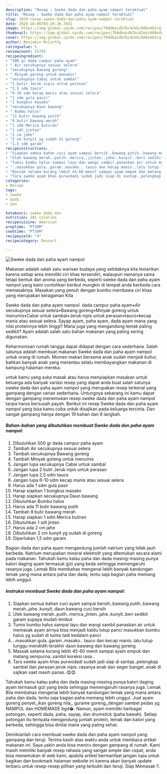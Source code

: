 ```yaml
---
description: "Resep : Sweke dada dan paha ayam nampol teraktual"
title: "Resep : Sweke dada dan paha ayam nampol teraktual"
slug: 1029-resep-sweke-dada-dan-paha-ayam-nampol-teraktual
date: 2020-10-06T03:29:20.703Z
image: https://img-global.cpcdn.com/recipes/70ddbacdb7bc42eb/680x482cq70/sweke-dada-dan-paha-ayam-nampol-foto-resep-utama.jpg
thumbnail: https://img-global.cpcdn.com/recipes/70ddbacdb7bc42eb/680x482cq70/sweke-dada-dan-paha-ayam-nampol-foto-resep-utama.jpg
cover: https://img-global.cpcdn.com/recipes/70ddbacdb7bc42eb/680x482cq70/sweke-dada-dan-paha-ayam-nampol-foto-resep-utama.jpg
author: Benjamin McCarthy
ratingvalue: 5
reviewcount: 25795
recipeingredient:
- "500 gr dada campur paha ayam"
- " Air secukupnya sesuai selera"
- "secukupnya Bawang goreng"
- " Minyak goreng untuk menumis"
- "secukupnya Cabai untuk sambal"
- "2 butir Jeruk nipis untuk perasan"
- "2,5 sdm tauco"
- "6-10 sdm kecap manis atau sesuai selera"
- "1 sdm gula pasir"
- "1 bungkus masako"
- "secukupnya Daun bawang"
- " Bumbu halus"
- "11 butir bawang putih"
- "9 butir bawang merah"
- "1 sdm Merica butiran"
- "1 sdt jintan"
- "2 cm jahe"
- "2 cm kunyit yg sudah di goreng"
- "1,5 sdm garam"
recipeinstructions:
- "Siapkan semua bahan cuci ayam sampai bersih..bawang putih..bawang merah..jahe..kunyit..daun bawang cuci bersih"
- "Ulek bawang merah..putih..merica,,jinten..jahe..kunyit..beri sedikit garam supaya mudah lembut"
- "Tumis bumbu halus sampai layu dan wangi sambil panaskan air untuk memasak ayam airnya bisa menjadi kaldu tutup panci masukkan bumbu halus yg sudah di tumis tadi kedalam panci"
- "..masukkan gula..garam..masako.. tauco dan kecap manis..lalu tutup tunggu mendidih terakhir daun bawang dan bawang goreng"
- "Massak selama kurang lebih 45-60 menit sampai ayam empuk dan matang sempurna..sambil koreksi rasa.."
- "Tara sweke ayam khas purwodadi sudah jadi siap di santap..pelengkap sambel dan perasan jeruk nipis..rasanya enak dan seger banget..enak di sajikan saat masih panas..😋😋"
categories:
- Recipe
tags:
- sweke
- dada
- dan

katakunci: sweke dada dan 
nutrition: 281 calories
recipecuisine: American
preptime: "PT30M"
cooktime: "PT39M"
recipeyield: "4"
recipecategory: Dessert

---
```



![Sweke dada dan paha ayam nampol](https://img-global.cpcdn.com/recipes/70ddbacdb7bc42eb/680x482cq70/sweke-dada-dan-paha-ayam-nampol-foto-resep-utama.jpg)

Makanan adalah salah satu warisan budaya yang setidaknya kita lestarikan karena setiap area memiliki ciri khas tersendiri, walaupun namanya sama tetapi bentuk dan aroma yang berbeda, seperti sweke dada dan paha ayam nampol yang kami contohkan berikut mungkin di tempat anda berbeda cara memasaknya. Masakan yang penuh dengan bumbu membawa ciri khas yang merupakan keragaman Kita

Sweke dada dan paha ayam nampol. dada campur paha ayam•Air secukupnya sesuai selera•Bawang goreng•Minyak goreng untuk menumis•Cabai untuk sambal•Jeruk nipis untuk perasan•tauco•kecap manis atau sesuai selera. Sayap ayam, paha ayam, dada ayam mana yang nilai proteinnya lebih tinggi? Mana juga yang mengandung lemak paling sedikit? Ayam adalah salah satu bahan makanan yang paling sering digunakan.

Keharmonisan rumah tangga dapat didapat dengan cara sederhana. Salah satunya adalah membuat makanan Sweke dada dan paha ayam nampol untuk orang di rumah. Momen makan bersama anak sudah menjadi kultur, bahkan banyak anak yang merantau selalu membayangkan makanan di kampung halaman mereka.

untuk kamu yang suka masak atau harus menyiapkan masakan untuk keluarga ada banyak variasi resep yang dapat anda buat salah satunya sweke dada dan paha ayam nampol yang merupakan resep terkenal yang gampang dengan varian sederhana. Untungnya sekarang ini kamu dapat dengan gampang menemukan resep sweke dada dan paha ayam nampol tanpa harus bersusah payah.
Berikut ini resep Sweke dada dan paha ayam nampol yang bisa kamu coba untuk disajikan pada keluarga tercinta. Dan sangat gampang hanya dengan 19 bahan dan 6 langkah.


<!--inarticleads1-->

##### Bahan-bahan yang dibutuhkan membuat Sweke dada dan paha ayam nampol:

1. Dibutuhkan 500 gr dada campur paha ayam
1. Tambah  Air secukupnya sesuai selera
1. Tambah secukupnya Bawang goreng
1. Tambah  Minyak goreng untuk menumis
1. Jangan lupa secukupnya Cabai untuk sambal
1. Jangan lupa 2 butir Jeruk nipis untuk perasan
1. Jangan lupa 2,5 sdm tauco
1. Jangan lupa 6-10 sdm kecap manis atau sesuai selera
1. Harus ada 1 sdm gula pasir
1. Harap siapkan 1 bungkus masako
1. Harap siapkan secukupnya Daun bawang
1. Dibutuhkan  Bumbu halus
1. Harus ada 11 butir bawang putih
1. Tambah 9 butir bawang merah
1. Harap siapkan 1 sdm Merica butiran
1. Dibutuhkan 1 sdt jintan
1. Harus ada 2 cm jahe
1. Dibutuhkan 2 cm kunyit yg sudah di goreng
1. Diperlukan 1,5 sdm garam


Bagian dada dan paha ayam mengandung jumlah natrium yang tidak jauh berbeda. Natrium merupakan mineral elektrolit yang ditemukan secara alami pada makanan. Tahukah kamu kalau paha dan dada masing-masing punya kalori daging ayam termasuk gizi yang beda sehingga memengaruhi rasanya juga. Lemak Bila membahas mengenai lebih banyak kandungan lemak yang mana antara paha dan dada, tentu saja bagian paha memang lebih unggul. 

<!--inarticleads2-->

##### Instruksi membuat  Sweke dada dan paha ayam nampol:

1. Siapkan semua bahan cuci ayam sampai bersih..bawang putih..bawang merah..jahe..kunyit..daun bawang cuci bersih
1. Ulek bawang merah..putih..merica,,jinten..jahe..kunyit..beri sedikit garam supaya mudah lembut
1. Tumis bumbu halus sampai layu dan wangi sambil panaskan air untuk memasak ayam airnya bisa menjadi kaldu tutup panci masukkan bumbu halus yg sudah di tumis tadi kedalam panci
1. ..masukkan gula..garam..masako.. tauco dan kecap manis..lalu tutup tunggu mendidih terakhir daun bawang dan bawang goreng
1. Massak selama kurang lebih 45-60 menit sampai ayam empuk dan matang sempurna..sambil koreksi rasa..
1. Tara sweke ayam khas purwodadi sudah jadi siap di santap..pelengkap sambel dan perasan jeruk nipis..rasanya enak dan seger banget..enak di sajikan saat masih panas..😋😋


Tahukah kamu kalau paha dan dada masing-masing punya kalori daging ayam termasuk gizi yang beda sehingga memengaruhi rasanya juga. Lemak Bila membahas mengenai lebih banyak kandungan lemak yang mana antara paha dan dada, tentu saja bagian paha memang lebih unggul. Jual ayam goreng penyet,,ikan goreng nila,, gurame goreng,,dengan sambel pedas yg NAMPOL dan HOMEMADE bgd�. Namun, ayam memiliki berbagai potongan, seperti dada, paha, sayap, dan drumstick (paha bawah). Setiap potongan itu ternyata mengandung jumlah protein, lemak dan kalori yang berbeda, sehingga bisa dinilai mana yang paling sehat. 

Demikianlah cara membuat sweke dada dan paha ayam nampol yang gampang dan teruji. Terima kasih atas waktu anda untuk membaca artikel makanan ini. Saya yakin anda bisa meniru dengan gampang di rumah. Kami masih memiliki banyak resep rahasia yang sangat simple dan cepat, anda bisa menemukan di web kami, apabila artikel bermanfaat jangan lupa untuk bagikan dan bookmark halaman website ini karena akan banyak update terbaru untuk resep-resep pilihan yang terbukti dan teruji. Siap Memasak !!. 
